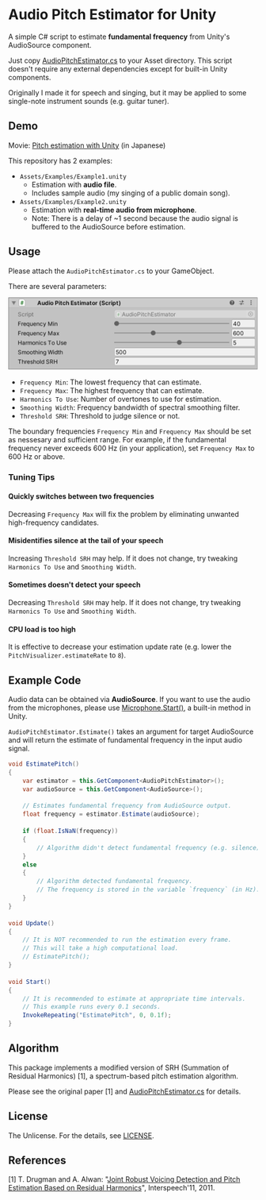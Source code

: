 # Audio Pitch Estimator for Unity

A simple C# script to estimate **fundamental frequency** from Unity's AudioSource component.

Just copy [AudioPitchEstimator.cs](./Assets/AudioPitchEstimator.cs) to your Asset directory. This script doesn't require any external dependencies except for built-in Unity components.

Originally I made it for speech and singing, but it may be applied to some single-note instrument sounds (e.g. guitar tuner).

## Demo

Movie: [Pitch estimation with Unity](https://twitter.com/tokaipist_game/status/1327032060318347267) (in Japanese)

This repository has 2 examples:

- `Assets/Examples/Example1.unity`
  - Estimation with **audio file**.
  - Includes sample audio (my singing of a public domain song).
- `Assets/Examples/Example2.unity`
  - Estimation with **real-time audio from microphone**.
  - Note: There is a delay of ~1 second because the audio signal is buffered to the AudioSource before estimation.

## Usage

Please attach the `AudioPitchEstimator.cs` to your GameObject.

There are several parameters:

![inspector](./readme/inspector.png)

- `Frequency Min`: The lowest frequency that can estimate.
- `Frequency Max`: The highest frequency that can estimate.
- `Harmonics To Use`: Number of overtones to use for estimation.
- `Smoothing Width`: Frequency bandwidth of spectral smoothing filter.
- `Threshold SRH`: Threshold to judge silence or not.

The boundary frequencies `Frequency Min` and `Frequency Max` should be set as nessesary and sufficient range. For example, if the fundamental frequency never exceeds 600 Hz (in your application), set `Frequency Max` to 600 Hz or above.

### Tuning Tips

#### Quickly switches between two frequencies

Decreasing `Frequency Max` will fix the problem by eliminating unwanted high-frequency candidates.

#### Misidentifies silence at the tail of your speech

Increasing `Threshold SRH` may help.
If it does not change, try tweaking `Harmonics To Use` and `Smoothing Width`.

#### Sometimes doesn't detect your speech

Decreasing `Threshold SRH` may help.
If it does not change, try tweaking `Harmonics To Use` and `Smoothing Width`.

#### CPU load is too high

It is effective to decrease your estimation update rate (e.g. lower the `PitchVisualizer.estimateRate` to `8`).

## Example Code

Audio data can be obtained via **AudioSource**.
If you want to use the audio from the microphones, please use [Microphone.Start()](https://docs.unity3d.com/ja/current/ScriptReference/Microphone.Start.html), a built-in method in Unity.

`AudioPitchEstimator.Estimate()` takes an argument for target AudioSource and will return the estimate of fundamental frequency in the input audio signal.

```cs
void EstimatePitch()
{
    var estimator = this.GetComponent<AudioPitchEstimator>();
    var audioSource = this.GetComponent<AudioSource>();

    // Estimates fundamental frequency from AudioSource output.
    float frequency = estimator.Estimate(audioSource);

    if (float.IsNaN(frequency))
    {
        // Algorithm didn't detect fundamental frequency (e.g. silence).
    }
    else
    {
        // Algorithm detected fundamental frequency.
        // The frequency is stored in the variable `frequency` (in Hz).
    }
}

void Update()
{
    // It is NOT recommended to run the estimation every frame.
    // This will take a high computational load.
    // EstimatePitch();
}

void Start()
{
    // It is recommended to estimate at appropriate time intervals.
    // This example runs every 0.1 seconds.
    InvokeRepeating("EstimatePitch", 0, 0.1f);
}
```

## Algorithm

This package implements a modified version of SRH (Summation of Residual Harmonics) [1], a spectrum-based pitch estimation algorithm.

Please see the original paper [1] and [AudioPitchEstimator.cs](./Assets/AudioPitchEstimator.cs) for details.

## License

The Unlicense. For the details, see [LICENSE](./LICENSE).

## References

[1] T. Drugman and A. Alwan: "[Joint Robust Voicing Detection and Pitch Estimation Based on Residual Harmonics](https://arxiv.org/abs/2001.00459)", Interspeech'11, 2011.
